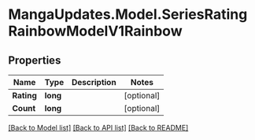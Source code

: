 # MangaUpdates.Model.SeriesRatingRainbowModelV1Rainbow

## Properties

Name | Type | Description | Notes
------------ | ------------- | ------------- | -------------
**Rating** | **long** |  | [optional] 
**Count** | **long** |  | [optional] 

[[Back to Model list]](../README.md#documentation-for-models) [[Back to API list]](../README.md#documentation-for-api-endpoints) [[Back to README]](../README.md)

